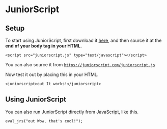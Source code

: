 # JuniorScript

Setup
---
To start using JuniorScript, first download it [here](https://github.com/JuniorCode/JuniorScript/zipball/master), and then source it at the **end of your body tag in your HTML.**

`<script src="juniorscript.js" type="text/javascript"></script>`

You can also source it from [`https://juniorscript.com/juniorscript.js`](https://juniorscript.com/juniorscript.js)

Now test it out by placing this in your HTML.

`<juniorscript>out It works!</juniorscript>`

Using JuniorScript
---
You can also run JuniorScript directly from JavaScript, like this.

`eval_jrs("out Wow, that's cool!");`
